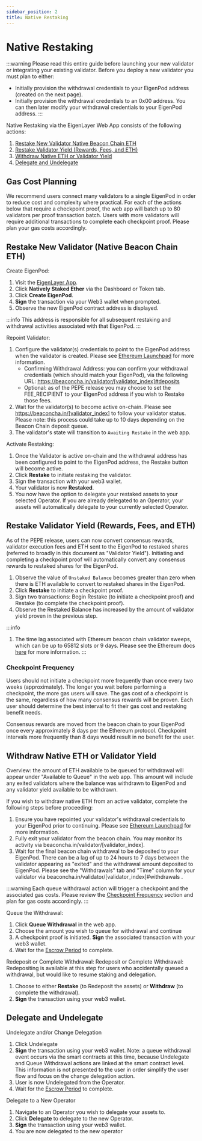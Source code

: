 ```yaml
---
sidebar_position: 2
title: Native Restaking
---
```


# Native Restaking


:::warning
Please read this entire guide before launching your new validator or integrating your existing validator. Before you deploy a new validator you must plan to either:
- Initially provision the withdrawal credentials to your EigenPod address (created on the next page).
- Initially provision the withdrawal credentials to an 0x00 address. You can then later modify your withdrawal credentials to your EigenPod address.
:::

Native Restaking via the EigenLayer Web App consists of the following actions:
1. [Restake New Validator Native Beacon Chain ETH](#restake-new-validator-native-beacon-chain-eth)
2. [Restake Validator Yield (Rewards, Fees, and ETH)](#restake-validator-yield-rewards-fees-and-eth)
3. [Withdraw Native ETH or Validator Yield](#withdraw-native-eth-or-validator-yield)
4. [Delegate and Undelegate](#delegate-and-undelegate)


## Gas Cost Planning

We recommend users connect many validators to a single EigenPod in order to reduce cost and complexity where practical. For each of the actions below that require a checkpoint proof, the web app will batch up to 80 validators per proof transaction batch. Users with more validators will require additional transactions to complete each checkpoint proof. Please plan your gas costs accordingly.


## Restake New Validator (Native Beacon Chain ETH)

Create EigenPod:
1. Visit the [EigenLayer App](https://app.eigenlayer.xyz/).
1. Click **Natively Staked Ether** via the Dashboard or Token tab.
1. Click **Create EigenPod**.
1. **Sign** the transaction via your Web3 wallet when prompted.
1. Observe the new EigenPod contract address is displayed.

:::info
This address is responsible for all subsequent restaking and withdrawal activities associated with that EigenPod.
:::

Repoint Validator:
1. Configure the validator(s) credentials to point to the EigenPod address when the validator is created. Please see [Ethereum Launchpad](https://launchpad.ethereum.org/en/withdrawals#enabling-withdrawals) for more information. 
    * Confirming Withdrawal Address: you can confirm your withdrawal credentials (which should match your EigenPod), via the following URL: https://beaconcha.in/validator/[validator_index]#deposits
    * Optional: as of the PEPE release you may choose to set the FEE_RECIPIENT to your EigenPod address if you wish to Restake those fees.
1. Wait for the validator(s) to become active on-chain. Please see https://beaconcha.in/[validator_index] to follow your validator status. Please note: this process could take up to 10 days depending on the Beacon Chain deposit queue.
1. The validator's state will transition to `Awaiting Restake` in the web app.

Activate Restaking:
1. Once the Validator is active on-chain and the withdrawal address has been configured to point to the EigenPod address, the Restake button will become active.
1. Click **Restake** to initiate restaking the validator.
1. Sign the transaction with your web3 wallet.
1. Your validator is now **Restaked**.
1. You now have the option to delegate your restaked assets to your selected Operator. If you are already delegated to an Operator, your assets will automatically delegate to your currently selected Operator.


## Restake Validator Yield (Rewards, Fees, and ETH)

As of the PEPE release, users can now convert consensus rewards, validator execution fees and ETH sent to the EigenPod to restaked shares (referred to broadly in this document as "Validator Yield").  Initiating and completing a checkpoint proof will automatically convert any consensus rewards to restaked shares for the EigenPod.

1. Observe the value of `Unstaked Balance` becomes greater than zero when there is ETH available to convert to restaked shares in the EigenPod.
1. Click **Restake** to initiate a checkpoint proof.
1. Sign two transactions: Begin Restake (to initiate a checkpoint proof) and Restake (to complete the checkpoint proof).
1. Observe the Restaked Balance has increased by the amount of validator yield proven in the previous step.

:::info
1. The time lag associated with Ethereum beacon chain validator sweeps, which can be up to 65812 slots or 9 days. Please see the Ethereum docs [here](https://ethereum.org/en/staking/withdrawals/#validator-sweeping) for more information.
:::

### Checkpoint Frequency

Users should not initiate a checkpoint more frequently than once every two weeks (approximately). 
The longer you wait before performing a checkpoint, the more gas users will save. The gas cost of a checkpoint is the same, regardless of how many consensus rewards will be proven. Each user should determine the best interval to fit their gas cost and restaking benefit needs.

Consensus rewards are moved from the beacon chain to your EigenPod once every approximately 8 days per the Ethereum protocol. Checkpoint intervals more frequently than 8 days would result in no benefit for the user.



## Withdraw Native ETH or Validator Yield

Overview: the amount of ETH available to be queued for withdrawal will appear under "Available to Queue" in the web app. This amount will include any exited validators where the balance was withdrawn to EigenPod and any validator yield available to be withdrawn.


If you wish to withdraw native ETH from an active validator, complete the following steps before proceeding:
1. Ensure you have repointed your validator's withdrawal credentials to your EigenPod prior to continuing. Please see [Ethereum Launchpad](https://launchpad.ethereum.org/en/withdrawals#enabling-withdrawals) for more information. 
1. Fully exit your validator from the beacon chain. You may monitor its activity via beaconcha.in/validator/[validator_index].
1. Wait for the final beacon chain withdrawal to be deposited to your EigenPod. There can be a lag of up to 24 hours to 7 days between the validator appearing as "exited" and the withdrawal amount deposited to EigenPod. Please see the "Withdrawals" tab and "Time" column for your validator via beaconcha.in/validator/[validator_index]#withdrawals .


:::warning
Each queue withdrawal action will trigger a checkpoint and the associated gas costs. Please review the [Checkpoint Frequency](#checkpoint-frequency) section and plan for gas costs accordingly.
:::

Queue the Withdrawal:
1. Click **Queue Withdrawal** in the web app.
1. Choose the amount you wish to queue for withdrawal and continue
1. A checkpoint proof is initiated. **Sign** the associated transaction with your web3 wallet.
1. Wait for the [Escrow Period](/docs/eigenlayer/restaking-guides/testnet/README.md#testnet-vs-mainnet-differences) to complete.


Redeposit or Complete Withdrawal:
Redeposit or Complete Withdrawal: Redepositing is available at this step for users who accidentally queued a withdrawal, but would like to resume staking and delegation.
1. Choose to either **Restake** (to Redeposit the assets) or **Withdraw** (to complete the withdrawal).
1. **Sign** the transaction using your web3 wallet.


## Delegate and Undelegate

Undelegate and/or Change Delegation
1. Click Undelegate
1. **Sign** the transaction using your web3 wallet. Note: a queue withdrawal event occurs via the smart contracts at this time, because Undelegate and Queue Withdrawal actions are linked at the smart contract level. This information is not presented to the user in order simplify the user flow and focus on the change delegation action.
1. User is now Undelegated from the Operator.
1. Wait for the [Escrow Period](/docs/eigenlayer/restaking-guides/testnet/README.md#testnet-vs-mainnet-differences) to complete.

Delegate to a New Operator
1. Navigate to an Operator you wish to delegate your assets to.
1. Click **Delegate** to delegate to the new Operator.
1. **Sign** the transaction using your web3 wallet.
1. You are now delegated to the new operator
